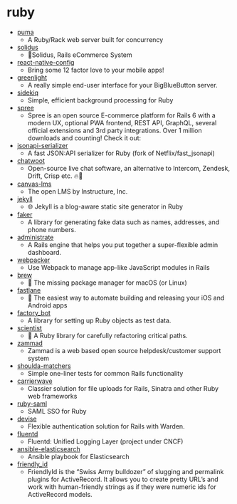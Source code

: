 # ruby
- [puma](https://github.com/puma/puma)
  - A Ruby/Rack web server built for concurrency
- [solidus](https://github.com/solidusio/solidus)
  - 🛒Solidus, Rails eCommerce System
- [react-native-config](https://github.com/luggit/react-native-config)
  - Bring some 12 factor love to your mobile apps!
- [greenlight](https://github.com/bigbluebutton/greenlight)
  - A really simple end-user interface for your BigBlueButton server.
- [sidekiq](https://github.com/mperham/sidekiq)
  - Simple, efficient background processing for Ruby
- [spree](https://github.com/spree/spree)
  - Spree is an open source E-commerce platform for Rails 6 with a modern UX, optional PWA frontend, REST API, GraphQL, several official extensions and 3rd party integrations. Over 1 million downloads and counting! Check it out:
- [jsonapi-serializer](https://github.com/jsonapi-serializer/jsonapi-serializer)
  - A fast JSON:API serializer for Ruby (fork of Netflix/fast_jsonapi)
- [chatwoot](https://github.com/chatwoot/chatwoot)
  - Open-source live chat software, an alternative to Intercom, Zendesk, Drift, Crisp etc. 🔥💬
- [canvas-lms](https://github.com/instructure/canvas-lms)
  - The open LMS by Instructure, Inc.
- [jekyll](https://github.com/jekyll/jekyll)
  - 🌐 Jekyll is a blog-aware static site generator in Ruby
- [faker](https://github.com/faker-ruby/faker)
  - A library for generating fake data such as names, addresses, and phone numbers.
- [administrate](https://github.com/thoughtbot/administrate)
  - A Rails engine that helps you put together a super-flexible admin dashboard.
- [webpacker](https://github.com/rails/webpacker)
  - Use Webpack to manage app-like JavaScript modules in Rails
- [brew](https://github.com/Homebrew/brew)
  - 🍺 The missing package manager for macOS (or Linux)
- [fastlane](https://github.com/fastlane/fastlane)
  - 🚀 The easiest way to automate building and releasing your iOS and Android apps
- [factory_bot](https://github.com/thoughtbot/factory_bot)
  - A library for setting up Ruby objects as test data.
- [scientist](https://github.com/github/scientist)
  - 🔬 A Ruby library for carefully refactoring critical paths.
- [zammad](https://github.com/zammad/zammad)
  - Zammad is a web based open source helpdesk/customer support system
- [shoulda-matchers](https://github.com/thoughtbot/shoulda-matchers)
  - Simple one-liner tests for common Rails functionality
- [carrierwave](https://github.com/carrierwaveuploader/carrierwave)
  - Classier solution for file uploads for Rails, Sinatra and other Ruby web frameworks
- [ruby-saml](https://github.com/onelogin/ruby-saml)
  - SAML SSO for Ruby
- [devise](https://github.com/heartcombo/devise)
  - Flexible authentication solution for Rails with Warden.
- [fluentd](https://github.com/fluent/fluentd)
  - Fluentd: Unified Logging Layer (project under CNCF)
- [ansible-elasticsearch](https://github.com/elastic/ansible-elasticsearch)
  - Ansible playbook for Elasticsearch
- [friendly_id](https://github.com/norman/friendly_id)
  - FriendlyId is the “Swiss Army bulldozer” of slugging and permalink plugins for ActiveRecord. It allows you to create pretty URL’s and work with human-friendly strings as if they were numeric ids for ActiveRecord models.
